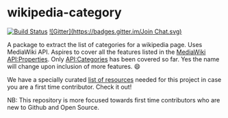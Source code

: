 # wikipedia-category
[![Build Status](https://travis-ci.org/abinashmeher999/pymediawiki.svg?branch=master)](https://travis-ci.org/abinashmeher999/pymediawiki) [![Gitter](https://badges.gitter.im/Join Chat.svg)](https://gitter.im/wikipedia-category/wikipedia-category?utm_source=badge&utm_medium=badge&utm_campaign=pr-badge&utm_content=badge)

A package to extract the list of categories for a wikipedia page. Uses MediaWiki API. Aspires to cover all the features listed in the [MediaWiki API:Properties](https://www.mediawiki.org/wiki/API:Properties). Only [API:Categories](https://www.mediawiki.org/wiki/API:Categories) has been covered so far. Yes the name will change upon inclusion of more features. :smile:

We have a specially curated [list of resources](https://github.com/abinashmeher999/wikipedia-category/wiki/Resources#first-time-contributors) needed for this project in case you are a first time contributor. Check it out!

NB: This repository is more focused towards first time contributors who are new to Github and Open Source.
